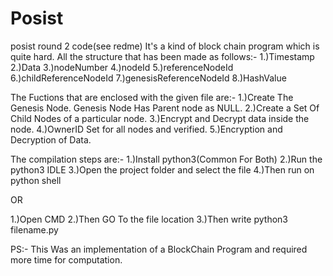 # Posist
posist round 2 code(see redme)
It's a kind of block chain program which is quite hard.
All the structure that has been made as follows:-
1.)Timestamp
2.)Data
3.)nodeNumber
4.)nodeId
5.)referenceNodeId
6.)childReferenceNodeId
7.)genesisReferenceNodeId
8.)HashValue

The Fuctions that are enclosed with the given file are:-
1.)Create The Genesis Node. Genesis Node Has Parent node as NULL.
2.)Create a Set Of Child Nodes of a particular node.
3.)Encrypt and Decrypt data inside the node.
4.)OwnerID Set for all nodes and verified.
5.)Encryption and Decryption of Data.


The compilation steps are:-
1.)Install python3(Common For Both)
2.)Run the python3 IDLE 
3.)Open the project folder and select the file 
4.)Then run on python shell 

OR

1.)Open CMD
2.)Then GO To the file location 
3.)Then write python3 filename.py

PS:- This Was an implementation of a BlockChain Program and required more time for computation.
